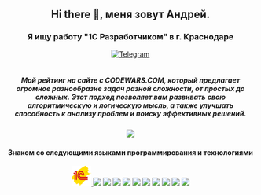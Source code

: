 <!--
### Hi there 👋, меня зовут Андрей.
# Я ищу работу "1С Разработчиком" в г. Краснодаре
## ****************************************
-->

<div id="header" align="center">
    <h2> Hi there 👋, меня зовут Андрей. </h2>
    <h3> Я ищу работу "1С Разработчиком" в г. Краснодаре </h3>
</div>

<div id="socials" align="center">
  <a href="https://t.me/nickkotovv">
    <img src="https://img.shields.io/badge/Telegram-blue?style=for-the-badge&logo=telegram&logoColor=white" alt="Telegram"/>
  </a>
</div>

<!-- # - 📁 все мои <a href="https://github.com/allstudysomething?tab=repositories" target="_blank">проекты</a> -->
<!--[![Codewars](https://github.r2v.ch/codewars?user=ask_generator&stroke=green&hide_clan=true&name=true&top_languages=true&theme=gradient_midnight_puple)](https://www.codewars.com/users/ask_generator) -->

<div align="center">
    <br>
        <h5> Мой рейтинг на сайте с CODEWARS.COM, который предлагает огромное разнообразие задач разной сложности, от простых до сложных.
        Этот подход позволяет вам развивать свою алгоритмическую и логическую мысль, а также улучшать способность к анализу проблем и поиску эффективных решений. </h5>
</div>

<p align="center" >
    <a href="https://www.codewars.com/users/ask_generator">
      <img src="https://github.r2v.ch/codewars?user=ask_generator&stroke=green&hide_clan=true&name=true&top_languages=true&theme=gradient_midnight_puple" />
    </a>
</p>

<div id="lat1" align="center">
  <h4> Знаком со следующими языками программирования и технологиями </h4>
</div>

<div id="lat2" align="center">
    <a href="https://v8.1c.ru" target="_blank"> <img src="https://github.com/Oxotka/Oxotka/blob/main/src/logo1cm.png" alt="1C" width="40" height="40"/> </a>
    <img src="https://img.shields.io/badge/java-%23ED8B00.svg?style=for-the-badge&logo=openjdk&logoColor=white"/>
    <img src="https://img.shields.io/badge/spring-%236DB33F.svg?style=for-the-badge&logo=spring&logoColor=white"/>
    <img src="https://img.shields.io/badge/Apache%20Maven-C71A36?style=for-the-badge&logo=Apache%20Maven&logoColor=white"/>
    <img src="https://img.shields.io/badge/IntelliJIDEA-000000.svg?style=for-the-badge&logo=intellij-idea&logoColor=white"/>
    <img src="https://img.shields.io/badge/postgres-%23316192.svg?style=for-the-badge&logo=postgresql&logoColor=white"/>
    <img src="https://img.shields.io/badge/dbeaver-382923?style=for-the-badge&logo=dbeaver&logoColor=white"/>
    <img src="https://img.shields.io/badge/Microsoft%20SQL%20Server-CC2927?style=for-the-badge&logo=microsoft%20sql%20server&logoColor=white"/>
    <img src="https://img.shields.io/badge/github-%23121011.svg?style=for-the-badge&logo=github&logoColor=white"/>
    <img src="https://img.shields.io/badge/-Swagger-%23Clojure?style=for-the-badge&logo=swagger&logoColor=white"/>
    <img src="https://img.shields.io/badge/docker-%230db7ed.svg?style=for-the-badge&logo=docker&logoColor=white"/>
</div>


<!-- ![Java](https://img.shields.io/badge/java-%23ED8B00.svg?style=for-the-badge&logo=openjdk&logoColor=white)
![Spring](https://img.shields.io/badge/spring-%236DB33F.svg?style=for-the-badge&logo=spring&logoColor=white)
![Apache Maven](https://img.shields.io/badge/Apache%20Maven-C71A36?style=for-the-badge&logo=Apache%20Maven&logoColor=white)
![IntelliJ IDEA](https://img.shields.io/badge/IntelliJIDEA-000000.svg?style=for-the-badge&logo=intellij-idea&logoColor=white)
![Postgres](https://img.shields.io/badge/postgres-%23316192.svg?style=for-the-badge&logo=postgresql&logoColor=white)
![DBeaver](https://img.shields.io/badge/dbeaver-382923?style=for-the-badge&logo=dbeaver&logoColor=white)
![MSSQLServer](https://img.shields.io/badge/Microsoft%20SQL%20Server-CC2927?style=for-the-badge&logo=microsoft%20sql%20server&logoColor=white)
![Git](https://img.shields.io/badge/git-%23F05033.svg?style=for-the-badge&logo=git&logoColor=white)
![GitHub](https://img.shields.io/badge/github-%23121011.svg?style=for-the-badge&logo=github&logoColor=white)
![Swagger](https://img.shields.io/badge/-Swagger-%23Clojure?style=for-the-badge&logo=swagger&logoColor=white)
![Docker](https://img.shields.io/badge/docker-%230db7ed.svg?style=for-the-badge&logo=docker&logoColor=white)-->


